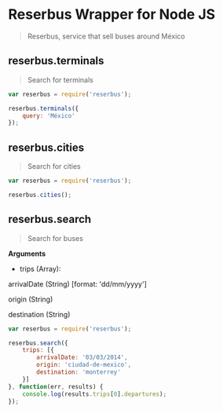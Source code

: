 Reserbus Wrapper for Node JS
====

> Reserbus, service that sell buses around México

## reserbus.terminals

> Search for terminals

```javascript
var reserbus = require('reserbus');

reserbus.terminals({
    query: 'México'
});
```

## reserbus.cities

> Search for cities

```javascript
var reserbus = require('reserbus');

reserbus.cities();
```

## reserbus.search

> Search for buses

**Arguments**

* trips (Array):
 
 arrivalDate (String) [format: 'dd/mm/yyyy']
 
 origin (String)
 
 destination (String)

```javascript
var reserbus = require('reserbus');

reserbus.search({
    trips: [{
        arrivalDate: '03/03/2014',
        origin: 'ciudad-de-mexico',
        destination: 'monterrey'
    }]
}, function(err, results) {
    console.log(results.trips[0].departures);
});
```

